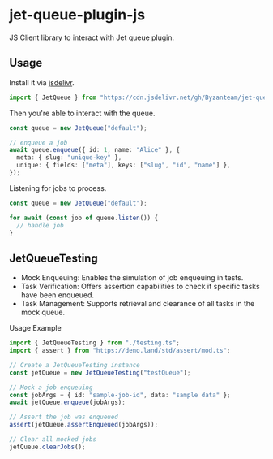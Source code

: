# jet-queue-plugin-js

JS Client library to interact with Jet queue plugin.

## Usage

Install it via [jsdelivr](https://www.jsdelivr.com).

```ts
import { JetQueue } from "https://cdn.jsdelivr.net/gh/Byzanteam/jet-queue-plugin-js/mod.ts";
```

Then you're able to interact with the queue.

```ts
const queue = new JetQueue("default");

// enqueue a job
await queue.enqueue({ id: 1, name: "Alice" }, {
  meta: { slug: "unique-key" },
  unique: { fields: ["meta"], keys: ["slug", "id", "name"] },
});
```

Listening for jobs to process.

```ts
const queue = new JetQueue("default");

for await (const job of queue.listen()) {
  // handle job
}
```

## JetQueueTesting

- Mock Enqueuing: Enables the simulation of job enqueuing in tests.
- Task Verification: Offers assertion capabilities to check if specific tasks
  have been enqueued.
- Task Management: Supports retrieval and clearance of all tasks in the mock
  queue.

Usage Example

```ts
import { JetQueueTesting } from "./testing.ts";
import { assert } from "https://deno.land/std/assert/mod.ts";

// Create a JetQueueTesting instance
const jetQueue = new JetQueueTesting("testQueue");

// Mock a job enqueuing
const jobArgs = { id: "sample-job-id", data: "sample data" };
await jetQueue.enqueue(jobArgs);

// Assert the job was enqueued
assert(jetQueue.assertEnqueued(jobArgs));

// Clear all mocked jobs
jetQueue.clearJobs();
```
